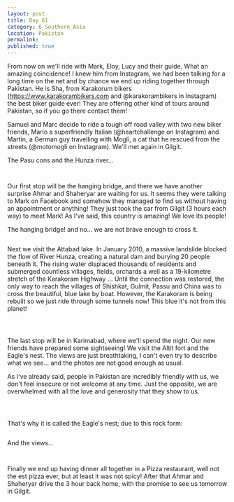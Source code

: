 ```yaml
---
layout: post
title: Day 61
category: 6_Southern_Asia
location: Pakistan
permalink: 
published: true
---
```


From now on we'll ride with Mark, Eloy, Lucy and their guide. What an amazing coincidence! I knew him from Instagram, we had been talking for a long time on the net and by chance we end up riding together through Pakistan. He is Sha, from Karakorum bikers (https://www.karakorambikers.com and @karakorambikers in Instagram) the best biker guide ever! They are offering other kind of tours around Pakistan, so if you go there contact them!

Samuel and Marc decide to ride a tough off road valley with two new biker friends, Mario a superfriendly Italian (@heartchallenge on Instagram) and Martin, a German guy travelling with Mogli, a cat that he rescued from the streets (@motomogli on Instagram). We'll met again in Gilgit.

The Pasu cons and the Hunza river...

<p><a
href="https://lh3.googleusercontent.com/7Ukz0vdwPM-iQgr-6BL0aYlRP2zQxheY7WMjp_urSfy79z09f88JGyxql0yYlyHchE2fybrYn-m624pK5_HXgToQYNwsz7W17acMnBM9Epdcl18Bhd0VpWulUHWoc75Es_84HQVeOFTkqRosrRQ80pQLC8CxgAY_DIKt0CHN30VvQAkyTuaiejFWT0af1HsqY_vux0JS_lxQhhnxnxaCaEmyMys2Ai6TRWZTn9hM5msm0RFtj4wKlyUHnG_kjuWYgUF45cXGWntgbZcGOWvZgD1fmpo6qj2dGYQ2Mv07cxPBV_ZRVFL0yNGdMXBIUCubr6m6TWDWQS8qiTBFLgFYYb9RmkKa740K66VGOfvSl6LhCsMM9r6EJFoRfQrMD0mgPvlV5efxhI5VQY-Pcs_6DCzdnYExVTjXmCnKYbBnW6RuzS6fopBoUrPG8O3KVxO8eOB30JqQMYmnsk0pvhtwWrf-QD8QwoMfgNNAOpKOq2v1uU4ZMRWkpHffVfL-dAXDERSKBHpXmiXZIUafE2K-szeAkoUC76UQELPhLxY2ZTtbmxeaSDWawn40al-l1c7w86MKt2yKzNCb5CRpQlGyqp3pO6Giw-3b7k6R23kRZ0iSQfhdj529DahsivwfWFEcrCuy1jd8pwCYzw2P5art9PHfJbiFBzHoIyJTfPHiNCYDKB9PBklKykBWkA=w835-h626-no"><img 
src="https://lh3.googleusercontent.com/7Ukz0vdwPM-iQgr-6BL0aYlRP2zQxheY7WMjp_urSfy79z09f88JGyxql0yYlyHchE2fybrYn-m624pK5_HXgToQYNwsz7W17acMnBM9Epdcl18Bhd0VpWulUHWoc75Es_84HQVeOFTkqRosrRQ80pQLC8CxgAY_DIKt0CHN30VvQAkyTuaiejFWT0af1HsqY_vux0JS_lxQhhnxnxaCaEmyMys2Ai6TRWZTn9hM5msm0RFtj4wKlyUHnG_kjuWYgUF45cXGWntgbZcGOWvZgD1fmpo6qj2dGYQ2Mv07cxPBV_ZRVFL0yNGdMXBIUCubr6m6TWDWQS8qiTBFLgFYYb9RmkKa740K66VGOfvSl6LhCsMM9r6EJFoRfQrMD0mgPvlV5efxhI5VQY-Pcs_6DCzdnYExVTjXmCnKYbBnW6RuzS6fopBoUrPG8O3KVxO8eOB30JqQMYmnsk0pvhtwWrf-QD8QwoMfgNNAOpKOq2v1uU4ZMRWkpHffVfL-dAXDERSKBHpXmiXZIUafE2K-szeAkoUC76UQELPhLxY2ZTtbmxeaSDWawn40al-l1c7w86MKt2yKzNCb5CRpQlGyqp3pO6Giw-3b7k6R23kRZ0iSQfhdj529DahsivwfWFEcrCuy1jd8pwCYzw2P5art9PHfJbiFBzHoIyJTfPHiNCYDKB9PBklKykBWkA=w835-h626-no" class="oversize" alt=""></a></p>

<p><a
href="https://lh3.googleusercontent.com/JtLnL4vUBssK8Dyz-PSM3lNGeg0viPWlrn0V382Da3Uy_p56mdyaa1MuTxyZm5V2oceqVf3LlxtkxFWi06V9wfsbvNHIsJTUpoovZTTG9Joq0KY2MnCx7XoCHlcO13DhPZuA3ApNg2sPVxk9y356KmGqnYyFTQdWVUm2o0hPtcxY1AuEBiJC1sokb5bN79g1MgQpoPcyYuofyk2WsdQqPqIoWNi0BCGqN47kF_GbGrPooHu8rApx5S8TwAKOC42Z0Qht6zfcROuu9Uv_aOTg7kwlYIDPEtFTF8uWB0gg14leCvUwFr3Fs_XwVLEKwqytS0JPuYNGdMZws0X_9uKiAshdQh47mO-JYHvZT9dV_B6G9FLzWQ1uPEhxyOlt5O9NQUjL9PyfP4Ote9wykxq6l-NJRM8NVRrty_6-mKRJlH32Pn0YRo8awTgV4ni4ykFG1otLPd7NQZKBMFyuZZeube7PW0MhkrmaDVfxwcLtsM9ZgaKuDzlabAlKT1ZEdDcKFrj5_JmS-JsW_-e6PN6CYVF3oNY1DVtvK2Aqmg8L6lrlH7eiuWSqpQ9yJ_AcNsSnqQQ8kheJV86GdK_CIz0Q6ciI3Dtz6K7526SWGyNmc3-8U99tekXoK4oUh37-DyCZzQy4oyfe-xg0AagwMM3e0xIPC4Yy9u73VZCeFcCUy5Nkuk8PLf7pRaXRDg=w470-h626-no"><img 
src="https://lh3.googleusercontent.com/JtLnL4vUBssK8Dyz-PSM3lNGeg0viPWlrn0V382Da3Uy_p56mdyaa1MuTxyZm5V2oceqVf3LlxtkxFWi06V9wfsbvNHIsJTUpoovZTTG9Joq0KY2MnCx7XoCHlcO13DhPZuA3ApNg2sPVxk9y356KmGqnYyFTQdWVUm2o0hPtcxY1AuEBiJC1sokb5bN79g1MgQpoPcyYuofyk2WsdQqPqIoWNi0BCGqN47kF_GbGrPooHu8rApx5S8TwAKOC42Z0Qht6zfcROuu9Uv_aOTg7kwlYIDPEtFTF8uWB0gg14leCvUwFr3Fs_XwVLEKwqytS0JPuYNGdMZws0X_9uKiAshdQh47mO-JYHvZT9dV_B6G9FLzWQ1uPEhxyOlt5O9NQUjL9PyfP4Ote9wykxq6l-NJRM8NVRrty_6-mKRJlH32Pn0YRo8awTgV4ni4ykFG1otLPd7NQZKBMFyuZZeube7PW0MhkrmaDVfxwcLtsM9ZgaKuDzlabAlKT1ZEdDcKFrj5_JmS-JsW_-e6PN6CYVF3oNY1DVtvK2Aqmg8L6lrlH7eiuWSqpQ9yJ_AcNsSnqQQ8kheJV86GdK_CIz0Q6ciI3Dtz6K7526SWGyNmc3-8U99tekXoK4oUh37-DyCZzQy4oyfe-xg0AagwMM3e0xIPC4Yy9u73VZCeFcCUy5Nkuk8PLf7pRaXRDg=w470-h626-no" class="oversize" alt=""></a></p>

Our first stop will be the hanging bridge, and there we have another surprise Ahmar and Shaheryar are waiting for us. It seems they were talking to Mark on Facebook and somehow they managed to find us without having an appointment or anything! They just took the car from Gilgit (3 hours each way) to meet Mark! As I've said, this country is amazing! We love its people!

The hanging bridge! and no... we are not brave enough to cross it.

<p><a
href="https://lh3.googleusercontent.com/gVk7Y-C0EeUkIkHn6zLpUUWsjXtyfRvvucxq6Mv1DeGmJujym1iEdynybp3N0cumcKobIQaxOZhpbD_VJ-2Ec8ISvlFXgNtkX8lSVSTjyAf2oSznd7lJMR1skFAOZLwxdE5Lug7RiJqkTyf2xowVUuy4CbD05oe5S7fUATju39hM2Ut-_V3XMqFCyUxgGk1wPGBr239mJXm-DRM66ylDpjNL_0MgQSf_Ch8oUJcHGW2mjpH4mv66HRc2PS83167sB7PjdQygAe1kcbEuGr_wkXElJE51ZZEm-qXlki6dg19kXMm34JJwhnvcgZI0PlwmPMpJKOwIQFDZ47vPZuqf1KPYL_caKsvhBl15q_bYZXx4mIrYUY7RX4Da9pG842UbmjGLn_uspthIyGI0p-tRWxGRepTV-aCYH4XM0B-HYyziB5JkceryyMYo0xcj6Wqx1dbRVNlIRcMlNvvsYPztDdiTi2mYkhlwvDhsqmwvUhuEFGYvNZMIZjEPyiEfDNZT3KMAZ2q7BhhrGJeic0cQ1Qhz2ZS_q_PLYxvgUPblUhbtUnlO9tdswiSSkgiQY0hKoCd5CgDTXozofvEcFwhYvgaabSfu1oLHkeBEaIQ5QKkdH7b4Ann5ehKDe9Acnu5x8xtjTAUpMWHBBqJHklleLTxNGnySnJ7UX9ucwSRUO9LWUiam8XExTPiCOg=w1044-h783-no"><img 
src="https://lh3.googleusercontent.com/gVk7Y-C0EeUkIkHn6zLpUUWsjXtyfRvvucxq6Mv1DeGmJujym1iEdynybp3N0cumcKobIQaxOZhpbD_VJ-2Ec8ISvlFXgNtkX8lSVSTjyAf2oSznd7lJMR1skFAOZLwxdE5Lug7RiJqkTyf2xowVUuy4CbD05oe5S7fUATju39hM2Ut-_V3XMqFCyUxgGk1wPGBr239mJXm-DRM66ylDpjNL_0MgQSf_Ch8oUJcHGW2mjpH4mv66HRc2PS83167sB7PjdQygAe1kcbEuGr_wkXElJE51ZZEm-qXlki6dg19kXMm34JJwhnvcgZI0PlwmPMpJKOwIQFDZ47vPZuqf1KPYL_caKsvhBl15q_bYZXx4mIrYUY7RX4Da9pG842UbmjGLn_uspthIyGI0p-tRWxGRepTV-aCYH4XM0B-HYyziB5JkceryyMYo0xcj6Wqx1dbRVNlIRcMlNvvsYPztDdiTi2mYkhlwvDhsqmwvUhuEFGYvNZMIZjEPyiEfDNZT3KMAZ2q7BhhrGJeic0cQ1Qhz2ZS_q_PLYxvgUPblUhbtUnlO9tdswiSSkgiQY0hKoCd5CgDTXozofvEcFwhYvgaabSfu1oLHkeBEaIQ5QKkdH7b4Ann5ehKDe9Acnu5x8xtjTAUpMWHBBqJHklleLTxNGnySnJ7UX9ucwSRUO9LWUiam8XExTPiCOg=w1044-h783-no" class="oversize" alt=""></a></p>

Next we visit the Attabad lake. In January 2010, a massive landslide blocked the flow of River Hunza, creating a natural dam and burying 20 people beneath it. The rising water displaced thousands of residents and submerged countless villages, fields, orchards a well as a 19-kilometre stretch of the Karakoram Highway ... Until the connection was restored, the only way to reach the villages of Shishkat, Gulmit, Passu and China was to cross the beautiful, blue lake by boat. However, the Karakoram is being rebuilt so we just ride through some tunnels now! This blue it's not from this planet!

<p><a
href="https://lh3.googleusercontent.com/UbOF2Tuh33YVo7MqeYXywiFWWgLicloAxo82KQUmZAnpgL6dnIdAghHFofcYGEfUCWA07zNxfXIN7iZ2Vv8U3_Qn2hbD4g92b9bEdpWmuTvQudy2u-dBhMj6AaaLuZsFsWrpnKurdaEjDEyFWj_WwALGXNHs-7fPpAwUdjBlsFUQZ3b3mMC59mo-gw4dCJrvhSVhc4R7p0J9G4ckvnjIQ-zRqauV3-BdQrv076_uFQ7rxIghus8oaMI8A0TWvr24iLlSW-k7nl16BU4eb1FX0FJAiFjhu3r2Vbu4LOaKe65vrqH7BazgzDLJSqUSY-kLq4HaT88blGZyY516NzkVkRFJAQ6RdF-dv7fXIhWmZYnsXDyKvgSZUbKaS4qrtem9Q-YEfLGgZNQGHIUHhLb4FUq4OBm2v74mOoeiXrg04QExAc1KpeJx25glI3gj5K03TdWCosBThFYE1mEwVgwbyfwZVlN91iz2_UtrCYMWIN60f2ihM392mqQixdIO55KvR70Z5YXsd7edR4xxdFpWMHRegRrRLVLwyPqnp_qgLAtWePU5xFr4qAlxF95UZQOtKwhZZg-SNIK5JYL93iuQXLWew25Jjwt-mLEkjfc3fNAi-gIuG5xJQX1evZeZLDAn560a_Mij9S-CKMekbgE6FxBQxfYaWXZZXKsywGtbWKRCYFLyotf5vlwa8g=w1044-h783-no"><img 
src="https://lh3.googleusercontent.com/UbOF2Tuh33YVo7MqeYXywiFWWgLicloAxo82KQUmZAnpgL6dnIdAghHFofcYGEfUCWA07zNxfXIN7iZ2Vv8U3_Qn2hbD4g92b9bEdpWmuTvQudy2u-dBhMj6AaaLuZsFsWrpnKurdaEjDEyFWj_WwALGXNHs-7fPpAwUdjBlsFUQZ3b3mMC59mo-gw4dCJrvhSVhc4R7p0J9G4ckvnjIQ-zRqauV3-BdQrv076_uFQ7rxIghus8oaMI8A0TWvr24iLlSW-k7nl16BU4eb1FX0FJAiFjhu3r2Vbu4LOaKe65vrqH7BazgzDLJSqUSY-kLq4HaT88blGZyY516NzkVkRFJAQ6RdF-dv7fXIhWmZYnsXDyKvgSZUbKaS4qrtem9Q-YEfLGgZNQGHIUHhLb4FUq4OBm2v74mOoeiXrg04QExAc1KpeJx25glI3gj5K03TdWCosBThFYE1mEwVgwbyfwZVlN91iz2_UtrCYMWIN60f2ihM392mqQixdIO55KvR70Z5YXsd7edR4xxdFpWMHRegRrRLVLwyPqnp_qgLAtWePU5xFr4qAlxF95UZQOtKwhZZg-SNIK5JYL93iuQXLWew25Jjwt-mLEkjfc3fNAi-gIuG5xJQX1evZeZLDAn560a_Mij9S-CKMekbgE6FxBQxfYaWXZZXKsywGtbWKRCYFLyotf5vlwa8g=w1044-h783-no" class="oversize" alt=""></a></p>

<p><a
href="https://lh3.googleusercontent.com/sbi-5TNAYgInVw6qZS0jdr0NGLARyxrCcURDsyJWWBu1D7XIw5avXvnxpnsxUywL0HfxjvtARnE49qByY2v8ZNt2TEibzyGwElBqY0voLTsAk6PKNu3SqYeqQE_OrJYw-gUvLGwDCGF7tGmUK-GLQ7MnJMKmbY0NwiF9nQxFyh_9BIzimxhMtdLva1KcD6fDRD3dIPOulMaP4bugWGMY2q1kgKPwytR3JaE4WFKujRcQW0V7BTeCwDgt73H4Jt41Wy2CleAzRg5SxKX-azgq-dS3yelAzXMmbc25cvWmiYalGAJCPWypG3LEtzasE5dwArZVuFwOtMLiwsCoDkdJ3uPPmkX5wj01-3S5epUhNpTxfZZW1kEVpvp9gXPRwq6aeRp9tyYXrheUD2GJ4XMmyrnK0Y_-ZEKC53NZMha_ll97O6XsMTLnmbiis5O3keprA4gookiUy-F6itfXNAKqKV7ZwUv7KevLjpA50o7gfUHjzWuEK8C5vCW62j741QllYy6I5Z5XH7VpTW01nGTj4uIRpp9hVaAMaxq6dE2-e8hFsx5klTZjQaNvmUPozxXoN5Eeqes1SnLC0nAE4rNRxLM1BS9AZSrvWnQZP67Y97fpCStO_VikQdKjl4yAlhp8tF-LRXAa4SMiZjZzP_y4UQDLp6ulQhayIC7eNGuE-VJ8NW5DHlAB99sc-w=w835-h626-no"><img 
src="https://lh3.googleusercontent.com/sbi-5TNAYgInVw6qZS0jdr0NGLARyxrCcURDsyJWWBu1D7XIw5avXvnxpnsxUywL0HfxjvtARnE49qByY2v8ZNt2TEibzyGwElBqY0voLTsAk6PKNu3SqYeqQE_OrJYw-gUvLGwDCGF7tGmUK-GLQ7MnJMKmbY0NwiF9nQxFyh_9BIzimxhMtdLva1KcD6fDRD3dIPOulMaP4bugWGMY2q1kgKPwytR3JaE4WFKujRcQW0V7BTeCwDgt73H4Jt41Wy2CleAzRg5SxKX-azgq-dS3yelAzXMmbc25cvWmiYalGAJCPWypG3LEtzasE5dwArZVuFwOtMLiwsCoDkdJ3uPPmkX5wj01-3S5epUhNpTxfZZW1kEVpvp9gXPRwq6aeRp9tyYXrheUD2GJ4XMmyrnK0Y_-ZEKC53NZMha_ll97O6XsMTLnmbiis5O3keprA4gookiUy-F6itfXNAKqKV7ZwUv7KevLjpA50o7gfUHjzWuEK8C5vCW62j741QllYy6I5Z5XH7VpTW01nGTj4uIRpp9hVaAMaxq6dE2-e8hFsx5klTZjQaNvmUPozxXoN5Eeqes1SnLC0nAE4rNRxLM1BS9AZSrvWnQZP67Y97fpCStO_VikQdKjl4yAlhp8tF-LRXAa4SMiZjZzP_y4UQDLp6ulQhayIC7eNGuE-VJ8NW5DHlAB99sc-w=w835-h626-no" class="oversize" alt=""></a></p>

<p><a
href="https://lh3.googleusercontent.com/GJTcaA3tNYvzOUKApEx85KlzsIAo2bnrRjrv97r0sDSbqGD2zBtrbZIP6KTAtoXZJo5pBMr0jFCVlqrpqvPPol9SisaCAfwAXOEgbjWCpzsQ1PNoqOe14GGLDHy3N4WGfvJtcWSpYDypPaUhdPzKLZonGgbGNDsZvUmd-ZNkhcYJeW8TsBw4ilHTsxLwyMptI5TaL8FagAOHhE45L3HU0fZWfEPidyjD_OvR9uKJEVY45UYJNkpOIfowLA9pFvBAW4goPE8ygey7gMScj6ooywrY3irDbLkv0zLpaK3djOcyHQq0M26BDoQZgfKlwudF2qqWo31alYn241P3f2jc-1hr8OSr_jRSf_cLwbmePw75Gy2Sl-U0gD2_RxzWIzzEUo247kqs3Pcu2DO8c12cIp3uU1FdiwfDzvlkevT6HL-5RVX4gES5PZo4Q1LFLydiq4jXRYO2RuTIZh9_St24HIV1Y_P8u0Vm-ImWEj6RzWQwUSXPozdktMt83GMOYQsxxMfuiVyLAlNd7N945sCBr6plaTBvFGypLBnOZ_4Oh971cmkPGcabhhtdPex8jqMUXphS13ZPiWPn7H93KCW6fMg57vxK2KCx061tjr8_jm87o8qiTD7RWO0kM14_7ihQCFWFUmCPa-00BtpbbJR7UyAIbQ47n52mF6x-MWcynQEdSwyD-8JkXBml3w=w835-h626-no"><img 
src="https://lh3.googleusercontent.com/GJTcaA3tNYvzOUKApEx85KlzsIAo2bnrRjrv97r0sDSbqGD2zBtrbZIP6KTAtoXZJo5pBMr0jFCVlqrpqvPPol9SisaCAfwAXOEgbjWCpzsQ1PNoqOe14GGLDHy3N4WGfvJtcWSpYDypPaUhdPzKLZonGgbGNDsZvUmd-ZNkhcYJeW8TsBw4ilHTsxLwyMptI5TaL8FagAOHhE45L3HU0fZWfEPidyjD_OvR9uKJEVY45UYJNkpOIfowLA9pFvBAW4goPE8ygey7gMScj6ooywrY3irDbLkv0zLpaK3djOcyHQq0M26BDoQZgfKlwudF2qqWo31alYn241P3f2jc-1hr8OSr_jRSf_cLwbmePw75Gy2Sl-U0gD2_RxzWIzzEUo247kqs3Pcu2DO8c12cIp3uU1FdiwfDzvlkevT6HL-5RVX4gES5PZo4Q1LFLydiq4jXRYO2RuTIZh9_St24HIV1Y_P8u0Vm-ImWEj6RzWQwUSXPozdktMt83GMOYQsxxMfuiVyLAlNd7N945sCBr6plaTBvFGypLBnOZ_4Oh971cmkPGcabhhtdPex8jqMUXphS13ZPiWPn7H93KCW6fMg57vxK2KCx061tjr8_jm87o8qiTD7RWO0kM14_7ihQCFWFUmCPa-00BtpbbJR7UyAIbQ47n52mF6x-MWcynQEdSwyD-8JkXBml3w=w835-h626-no" class="oversize" alt=""></a></p>

The last stop will be in Karimabad, where we'll spend the night. Our new friends have prepared some sightseeing! We visit the Altit fort and the Eagle's nest. The views are just breathtaking, I can't even try to describe what we see... and the photos are not good enough as usual.

As I've already said, people in Pakistan are incredibly friendly with us, we don't feel insecure or not welcome at any time. Just the opposite, we are overwhelmed with all the love and generosity that they show to us.

<p><a
href="https://lh3.googleusercontent.com/7jN71AQIRtmQ3SfXiVPN8Io7EyohZnVQaqiX9LlU9L1iF3M1zFYhkexl9GoS9iOPzVpc0685C1UVg9Aee8UkH_TTKUTS1macpvF4hXzH8lPR2w97JtlgSSXvArP-ilvkf5TddSLir2jLZQwYNN16dGZP_k7esmrwuJ0-73Tk_LNU-HIvVq2ItKZNa8p9mjlXf2B_2X2SzCplQRtAWXOC5VokHUWMbCm4kg36pP3cG9492N3m9SCUX6_owJDab9Lw9qBhPhauvlpfI3jPPTqtzMvnw0TJmRq3U7SfMb7GPBDVAE7RvNvWWGz1vh2fhh25n7IWOS2rBLJgD5Hh1BaZF06T3kzDwkV1HNBRByApsUYKt_o5Wbo8AeX15IwMnkayAJpzfBO2FaM63T4wiv-VvOj8Eb2qtH8AhqFkdbDmdxMCuJOmWrel-50lRBRTyhL2F_eceV-XWsN2gGIGe2N7-0ixZgcjJcizyJvSJXyTJt3ogaUglA4-Ghd9oOOlp0egPcJaPBQdeVr6uXJMG8tqAQ6lMK0bu1i0Jp8mBDweDyIHw0Jj3WyEPwYTbytPdB1dtvD4bMSlBaGnEHVXKT5mplIh6UP8n1Fvt0J00G6tJHsCkc4zBYPAHupJIVP7zC9euKN-5sJMzTAF8UbK0b-Nl0IC--bMKeLYw4p2L76eI8v7spUhLcJECZLW6g=w835-h626-no"><img 
src="https://lh3.googleusercontent.com/7jN71AQIRtmQ3SfXiVPN8Io7EyohZnVQaqiX9LlU9L1iF3M1zFYhkexl9GoS9iOPzVpc0685C1UVg9Aee8UkH_TTKUTS1macpvF4hXzH8lPR2w97JtlgSSXvArP-ilvkf5TddSLir2jLZQwYNN16dGZP_k7esmrwuJ0-73Tk_LNU-HIvVq2ItKZNa8p9mjlXf2B_2X2SzCplQRtAWXOC5VokHUWMbCm4kg36pP3cG9492N3m9SCUX6_owJDab9Lw9qBhPhauvlpfI3jPPTqtzMvnw0TJmRq3U7SfMb7GPBDVAE7RvNvWWGz1vh2fhh25n7IWOS2rBLJgD5Hh1BaZF06T3kzDwkV1HNBRByApsUYKt_o5Wbo8AeX15IwMnkayAJpzfBO2FaM63T4wiv-VvOj8Eb2qtH8AhqFkdbDmdxMCuJOmWrel-50lRBRTyhL2F_eceV-XWsN2gGIGe2N7-0ixZgcjJcizyJvSJXyTJt3ogaUglA4-Ghd9oOOlp0egPcJaPBQdeVr6uXJMG8tqAQ6lMK0bu1i0Jp8mBDweDyIHw0Jj3WyEPwYTbytPdB1dtvD4bMSlBaGnEHVXKT5mplIh6UP8n1Fvt0J00G6tJHsCkc4zBYPAHupJIVP7zC9euKN-5sJMzTAF8UbK0b-Nl0IC--bMKeLYw4p2L76eI8v7spUhLcJECZLW6g=w835-h626-no" class="oversize" alt=""></a></p>

<p><a
href="https://lh3.googleusercontent.com/BRwEXONTL9siY7XLQxsXtVSBI9D42IA0IfU3oSztQ3WaPYOgGsnEZQanHOU3-iSZUhXYxbZQNcljPFo1Xm5jVQDmTmTNU2pursOAjCmnTscEoRK8C-onrltRwI9EcdpeCP-RQwllTMwHAlogbZr4B_ZU8vQBLOnJxZ5_YYz9I8whz6gnCJWaarnK8pmT7zYutZ_2DdQqGDnr579BW_sooPVoz-k477nktdmPWMuVCEweq4NDT39lK61VjubJEaFlxyAPZJ5o3BqXM5BYw3Tus0-FRo_iX1YFa2sqFHDGtDnwfSgY_MgprF5x6Ed5yHJaFZOxGg7WmBfAft37uLynIN9ilJKP0YPXiG4McBwf3nus5-9rqnOqkLYI1fEnU4EewKe2j-MeFnWNYmu9tOUMB-tLUOaV-WfCNEwmkx-VLwM4d6SaR571CfKMhHfqN-GdfLplGn4n83lNqypAAKom3cOfdyh3FpZ72zi4XWKHje-OATyK1y6ubnjILBxuDU_OrGAXkfcnb2MZ2YXQmnv_kwF_OWsSDD_qV9WIwFdkkprC1QB_GbaOSv9CHhJsyNqZs5BQkA9gfsthUdvC5n4oiyPXDBl2KskxtGET1WMOYCMjaJ_LiUkI64sXhCk9VAsgySknyT-ZMNUe3e1D0XSo7u5h6So8oqQaS9XgQw7y-daEcEYCJ0UUik8iow=w835-h626-no"><img 
src="https://lh3.googleusercontent.com/BRwEXONTL9siY7XLQxsXtVSBI9D42IA0IfU3oSztQ3WaPYOgGsnEZQanHOU3-iSZUhXYxbZQNcljPFo1Xm5jVQDmTmTNU2pursOAjCmnTscEoRK8C-onrltRwI9EcdpeCP-RQwllTMwHAlogbZr4B_ZU8vQBLOnJxZ5_YYz9I8whz6gnCJWaarnK8pmT7zYutZ_2DdQqGDnr579BW_sooPVoz-k477nktdmPWMuVCEweq4NDT39lK61VjubJEaFlxyAPZJ5o3BqXM5BYw3Tus0-FRo_iX1YFa2sqFHDGtDnwfSgY_MgprF5x6Ed5yHJaFZOxGg7WmBfAft37uLynIN9ilJKP0YPXiG4McBwf3nus5-9rqnOqkLYI1fEnU4EewKe2j-MeFnWNYmu9tOUMB-tLUOaV-WfCNEwmkx-VLwM4d6SaR571CfKMhHfqN-GdfLplGn4n83lNqypAAKom3cOfdyh3FpZ72zi4XWKHje-OATyK1y6ubnjILBxuDU_OrGAXkfcnb2MZ2YXQmnv_kwF_OWsSDD_qV9WIwFdkkprC1QB_GbaOSv9CHhJsyNqZs5BQkA9gfsthUdvC5n4oiyPXDBl2KskxtGET1WMOYCMjaJ_LiUkI64sXhCk9VAsgySknyT-ZMNUe3e1D0XSo7u5h6So8oqQaS9XgQw7y-daEcEYCJ0UUik8iow=w835-h626-no" class="oversize" alt=""></a></p>

<p><a
href="https://lh3.googleusercontent.com/a1sk2T4SGE2nA_OgT6uuYrOD4FUGS19zyEjSqmpbA8pSZMo27FZM7lA4ulIMAduEztWsntM0kbwiJ2h_kWxo7XteQgaurZEiG8qZkKIFMGNRoi28MVBCQ52_eA5ic3177ALxM5tvu2CJcT80NRF8YOS4fS0yu8ldaYjJGjtyNwuK8MDbVq19JZ1LfNbfPCwD1GhZt6NIkelVB8yxhuIHzMhkt2NCc3FNMgNKK2_HF-fHyIcy2P-U_62_d9YPeKp3EwBQpvy_YwOkU1fI-KRzh1GZ0JvtxxB344kmTo7O8i2RpotW9VsT3bXj2LyphwZcyWk27LeLiYAZnlV6iXBbR2BM8a-1jE9E_1RqW7MculBffLUbmysIIVps4nOq2nkqWLkfWcQAMUIOiHeENFpawOK5sEputeKo7_63-OA9xUGNBMMb4JVq6clnpQ5-3WuGC4KWDBRn4gnCGpY1ylIOAXuP8-44iZPp_wg7-dGfHCdtBYY67fH_8GrPtLOOqNlBHIa1sKj2rW0qo-93TeO5sQs2ZN7hjwSjhMEltRo_3sa6dhJi5eeoXrSZzq0QHorQSZgQu79jy0TI0jZw9FJcFtK_5pe3XyhrgEB-UqC0JYFVB6Uu1RbCUla40FvmNq2jZe-i-awD5ywf7K6ZDbwUoxhNNtxRj-DBqXxwcsR2Ind8jiHBpZx3yR7I9A=w470-h626-no"><img 
src="https://lh3.googleusercontent.com/a1sk2T4SGE2nA_OgT6uuYrOD4FUGS19zyEjSqmpbA8pSZMo27FZM7lA4ulIMAduEztWsntM0kbwiJ2h_kWxo7XteQgaurZEiG8qZkKIFMGNRoi28MVBCQ52_eA5ic3177ALxM5tvu2CJcT80NRF8YOS4fS0yu8ldaYjJGjtyNwuK8MDbVq19JZ1LfNbfPCwD1GhZt6NIkelVB8yxhuIHzMhkt2NCc3FNMgNKK2_HF-fHyIcy2P-U_62_d9YPeKp3EwBQpvy_YwOkU1fI-KRzh1GZ0JvtxxB344kmTo7O8i2RpotW9VsT3bXj2LyphwZcyWk27LeLiYAZnlV6iXBbR2BM8a-1jE9E_1RqW7MculBffLUbmysIIVps4nOq2nkqWLkfWcQAMUIOiHeENFpawOK5sEputeKo7_63-OA9xUGNBMMb4JVq6clnpQ5-3WuGC4KWDBRn4gnCGpY1ylIOAXuP8-44iZPp_wg7-dGfHCdtBYY67fH_8GrPtLOOqNlBHIa1sKj2rW0qo-93TeO5sQs2ZN7hjwSjhMEltRo_3sa6dhJi5eeoXrSZzq0QHorQSZgQu79jy0TI0jZw9FJcFtK_5pe3XyhrgEB-UqC0JYFVB6Uu1RbCUla40FvmNq2jZe-i-awD5ywf7K6ZDbwUoxhNNtxRj-DBqXxwcsR2Ind8jiHBpZx3yR7I9A=w470-h626-no" class="oversize" alt=""></a></p>

That's why it is called the Eagle's nest; due to this rock form:

<p><a
href="https://lh3.googleusercontent.com/QV-GIo94cfceZ1TwuozuIFLlE29T6k6L-6ajv-yjLkls5hNKNhQEu7cXB06EJ97Q0inIwDLkiapD0ZfmjdLI2Tcyp8IFer9ds1N_-Td0MImcwhFBwlAnWUZUpDwJtTcL5SHi1m_F6WfssfnBRiXk1PWN5Yg8zm6JQI-9mT2R0voFb8SEAsO3Jc7QAemQoJiYLDxCblELNyew4iW44N-GKlrPJqQVO-2Lv0cc1rnXFwSwJLJyW4izMjnhvbYR5Us2yjYP_ocmhFBZTUF7UC3JG8hVaq1G9CMON6GiEf4GYILHOeW7ewiySXxnRM2R2CJ47aLCXBYmfd4llC3xxd4xFlKHd81tcqASaJJVh82jN2m1N2PHrtv_oLXKRXMZonxu5iweYbMLsfkRYNAvY7b3qvHv9lk3rxxgbvNftUJYLBZI5ZH2eYqWzSNExgvfnrE3TL_LLZ1AYokUvg2AuAhucSad_6bTH9CCSJ0AxsNFhPykpQI1cSUKQDJ9zqdIWTRdz1lKJ3v3r-HTKqUgczVsEUpCKq-YxrYqMSP46Gtf321K7wEmurG08nJV1YZ6rqfWroP1ET63EvZc4VbkDbPtDVvLNBd0JxBRMEQ7x4N3TCy_M3ORPbVregmi0w3GMyKh9JzkllaoLz_COKTsVrJdNFgO8HpeeHpLQZwGuiruYS6f6a1n0Vz9Be6jhA=w835-h626-no"><img 
src="https://lh3.googleusercontent.com/QV-GIo94cfceZ1TwuozuIFLlE29T6k6L-6ajv-yjLkls5hNKNhQEu7cXB06EJ97Q0inIwDLkiapD0ZfmjdLI2Tcyp8IFer9ds1N_-Td0MImcwhFBwlAnWUZUpDwJtTcL5SHi1m_F6WfssfnBRiXk1PWN5Yg8zm6JQI-9mT2R0voFb8SEAsO3Jc7QAemQoJiYLDxCblELNyew4iW44N-GKlrPJqQVO-2Lv0cc1rnXFwSwJLJyW4izMjnhvbYR5Us2yjYP_ocmhFBZTUF7UC3JG8hVaq1G9CMON6GiEf4GYILHOeW7ewiySXxnRM2R2CJ47aLCXBYmfd4llC3xxd4xFlKHd81tcqASaJJVh82jN2m1N2PHrtv_oLXKRXMZonxu5iweYbMLsfkRYNAvY7b3qvHv9lk3rxxgbvNftUJYLBZI5ZH2eYqWzSNExgvfnrE3TL_LLZ1AYokUvg2AuAhucSad_6bTH9CCSJ0AxsNFhPykpQI1cSUKQDJ9zqdIWTRdz1lKJ3v3r-HTKqUgczVsEUpCKq-YxrYqMSP46Gtf321K7wEmurG08nJV1YZ6rqfWroP1ET63EvZc4VbkDbPtDVvLNBd0JxBRMEQ7x4N3TCy_M3ORPbVregmi0w3GMyKh9JzkllaoLz_COKTsVrJdNFgO8HpeeHpLQZwGuiruYS6f6a1n0Vz9Be6jhA=w835-h626-no" class="oversize" alt=""></a></p>

And the views...

<p><a
href="https://lh3.googleusercontent.com/TK_zc_Sqnm_3SjsGvFML5QKPgzoTpnuQVSqxRv_2_dIQZaBLLNLIThGbzm405vx68hin_1LEyGEO6eWlDSP09ScTcNieOTQPfr9AxNVwiyBYOdGhsqARFFJtYTlc7bRtTYDaihjEgjv55r6Chcl-GnYANFaJ7IAu7HaWRaWH6q_PI-sbGnYApdOm-YgKmqwOils34KaLrhh2nKjZm6hQYsdIx_N3fCr6GJMzpFgPPBgO_rJ5lQhBrFVvGeQSVyyOAaoI90U65RB-K9FXNFhTFD9rvKfRkGw0gZoKP9aBuL3chi4w4TNNvJ50GgOP7HXWjx0ZOz3nQ-b6onPeUo2B4-XAKC0fvjMLJHqbL8ynAOCMoFI1IduvKVePB703XqYLxPgaTvbXIYb3ZQfsAROX1JVd7Ak4hWdqJmd31_qQajHw4tQcIqA025oZ3I02SvP4AU5Micn1EqlKYvHeZiR_-tdNgrSuCmV6Knfd278ETyY9fuGwHsshy_JkWGtjT4OFDIsTCoSfaHQpOF9yoi0q31mrg1aB3iyq--wYUUiC9-0Upwp4HHfa1U11YnSwiyku6-YMUqoooU0JK-dtr95qTwBkx0QIx0IoZEnhBlzvO4XJahDSKR3I2GlLT1UxgABFz2MncvGyTsrdEYAE4XhkQeWilDB4MfyfxJrmTeCFg1zXPyw__aVyGrRE0A=w835-h626-no"><img 
src="https://lh3.googleusercontent.com/TK_zc_Sqnm_3SjsGvFML5QKPgzoTpnuQVSqxRv_2_dIQZaBLLNLIThGbzm405vx68hin_1LEyGEO6eWlDSP09ScTcNieOTQPfr9AxNVwiyBYOdGhsqARFFJtYTlc7bRtTYDaihjEgjv55r6Chcl-GnYANFaJ7IAu7HaWRaWH6q_PI-sbGnYApdOm-YgKmqwOils34KaLrhh2nKjZm6hQYsdIx_N3fCr6GJMzpFgPPBgO_rJ5lQhBrFVvGeQSVyyOAaoI90U65RB-K9FXNFhTFD9rvKfRkGw0gZoKP9aBuL3chi4w4TNNvJ50GgOP7HXWjx0ZOz3nQ-b6onPeUo2B4-XAKC0fvjMLJHqbL8ynAOCMoFI1IduvKVePB703XqYLxPgaTvbXIYb3ZQfsAROX1JVd7Ak4hWdqJmd31_qQajHw4tQcIqA025oZ3I02SvP4AU5Micn1EqlKYvHeZiR_-tdNgrSuCmV6Knfd278ETyY9fuGwHsshy_JkWGtjT4OFDIsTCoSfaHQpOF9yoi0q31mrg1aB3iyq--wYUUiC9-0Upwp4HHfa1U11YnSwiyku6-YMUqoooU0JK-dtr95qTwBkx0QIx0IoZEnhBlzvO4XJahDSKR3I2GlLT1UxgABFz2MncvGyTsrdEYAE4XhkQeWilDB4MfyfxJrmTeCFg1zXPyw__aVyGrRE0A=w835-h626-no" class="oversize" alt=""></a></p>

<p><a
href="https://lh3.googleusercontent.com/xuzNgpmqhVhmF6B5bUTHmbM1b2E-E3acUg4M3cuv_D-Huqp7Q7KkwBuKwbXq8IL2VleqeBaYeWllp9dsoyVTZfMysnes7im43oMRa7bVgW_p2SL_46-PpawjYmXC4LcNnh2meEZpCOzUBO3PzCnLWXgpJFITRuPVCr4poXOqrVsXxgTYnnBphML_q8is_JkJpNqDEXgPGTEuwgVEf9_kQOCma7RblajU9RTvhQnBifh58YpT7FbcnOywnecRvnAwguRR-vM4-diWtMCVlXpkNW2hImBgfboeJqWOEx4AuMFWLRIY_oj6ldqVgyIvptiZndtEwJyagst3oYTq378Yinbufi264Bv75cg9TKDVZ8CMgjiLY-XqPLWMdfLfHZxEIIdbcEtBynVub6LKxHJO6Ai76p0mzexF8FAuL7hMOYO4vFWx0YLPYLBLILzG3700Cg0pnpPc6McDipvwqL2U0Rm4uRx52xaGKXy2NMTEiMbzlm47Y72L7tQ98_u4PatnlUdJblclTt20XG7Uzz4N_mCdQSV6b6eUC3yHJNuxfixMeIIA2gaPDobilL5LsVkv7AGcnEpKbsOc4F5w4Fw3mZLF4WQlhj3fK_4IRx8VWeWoIQqXfp9sWO9j6OVI6P252RCZr8hRmf8k6ZIBQFLy46fg92XaK2MRzgY0pV62pOZtuP9Tmm53xXu18w=w835-h626-no"><img 
src="https://lh3.googleusercontent.com/xuzNgpmqhVhmF6B5bUTHmbM1b2E-E3acUg4M3cuv_D-Huqp7Q7KkwBuKwbXq8IL2VleqeBaYeWllp9dsoyVTZfMysnes7im43oMRa7bVgW_p2SL_46-PpawjYmXC4LcNnh2meEZpCOzUBO3PzCnLWXgpJFITRuPVCr4poXOqrVsXxgTYnnBphML_q8is_JkJpNqDEXgPGTEuwgVEf9_kQOCma7RblajU9RTvhQnBifh58YpT7FbcnOywnecRvnAwguRR-vM4-diWtMCVlXpkNW2hImBgfboeJqWOEx4AuMFWLRIY_oj6ldqVgyIvptiZndtEwJyagst3oYTq378Yinbufi264Bv75cg9TKDVZ8CMgjiLY-XqPLWMdfLfHZxEIIdbcEtBynVub6LKxHJO6Ai76p0mzexF8FAuL7hMOYO4vFWx0YLPYLBLILzG3700Cg0pnpPc6McDipvwqL2U0Rm4uRx52xaGKXy2NMTEiMbzlm47Y72L7tQ98_u4PatnlUdJblclTt20XG7Uzz4N_mCdQSV6b6eUC3yHJNuxfixMeIIA2gaPDobilL5LsVkv7AGcnEpKbsOc4F5w4Fw3mZLF4WQlhj3fK_4IRx8VWeWoIQqXfp9sWO9j6OVI6P252RCZr8hRmf8k6ZIBQFLy46fg92XaK2MRzgY0pV62pOZtuP9Tmm53xXu18w=w835-h626-no" class="oversize" alt=""></a></p>

Finally we end up having dinner all together in a Pizza restaurant, well not the est pizza ever, but at least it was not spicy! After that Ahmar and Shaheryar drive the 3 hour back home, with the promise to see us tomorrow in Gilgit.